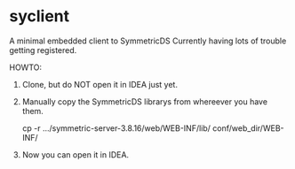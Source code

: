 # syclient
A minimal embedded client to SymmetricDS
Currently having lots of trouble getting registered.

HOWTO:
1. Clone, but do NOT open it in IDEA just yet.
2. Manually copy the SymmetricDS librarys from whereever you have them.

    cp -r .../symmetric-server-3.8.16/web/WEB-INF/lib/ conf/web_dir/WEB-INF/

3. Now you can open it in IDEA.
